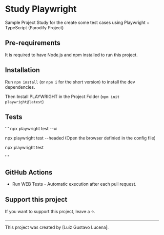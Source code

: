 # Study Playwright

Sample Project Study for the create some test cases using Playwright + TypeScript (Parodify Project)

## Pre-requirements

It is required to have Node.js and npm installed to run this project.

## Installation

Run `npm install` (or `npm i` for the short version) to install the dev dependencies.

Then Install PLAYWRIGHT in the Project Folder (`npm init playwright@latest`)

## Tests

'''
npx playwright test --ui

npx playwright test --headed (Open the browser definied in the config file)

npx playwright test <HEADLESS>

'''

## GitHub Actions

* Run WEB Tests - Automatic execution after each pull request.


## Support this project

If you want to support this project, leave a ⭐.

___

This project was created by [Luiz Gustavo Lucena].
